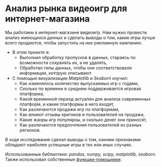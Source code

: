 # Анализ рынка видеоигр для интернет-магазина
Мы работаем в интернет-магазине видеоигр. Нам нужно провести анализ имеющихся данных и сделать выводы о том, какие игры лучше всего продаются, чтобы запустить на них рекламную кампанию.

- В этом проекте я:
    - Выполнил обработку пропусков в данных, стараясь по возможности сохранять их, а не удалять,
    - Обработал типы данных, чтобы они соответствовали информации, которую описывают.
- С помощью визуализации *Matplotlib* и *Seaborn* изучил:
    - Как изменялось количество выпускаемых игр с годами,
    - Сколько по времени в среднем поддерживается игровая платформа,
    - Какой временной период актуален для анализа современных платформ, и какие платформы в него входят,
    - Как различаются продажи игр по платформам,
    - Как влияют отзывы критиков и пользователей на продажи,
    - Какие жанры игр популярны, и сколько денег они приносят,
    - Как различаются предпочтения пользователей из разных регионов.

В ходе исследования сделал выводы о том, какими признаками обладают наиболее успешные игры в тех или иных случаях.

Использованные библиотеки: *pandas, numpy, scipy, matplotlib, seaborn*. Также использовал собственные [функции-помощники](https://github.com/IvanRychkov/helpers).

